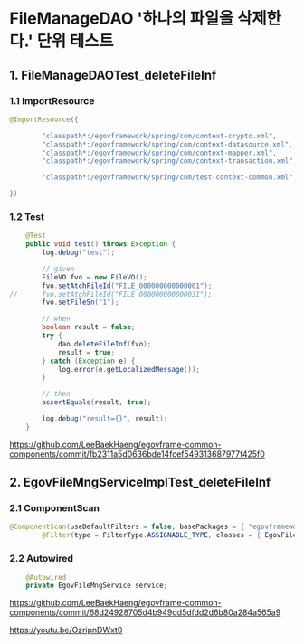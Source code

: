 # FileManageDAO '하나의 파일을 삭제한다.' 단위 테스트

## 1. FileManageDAOTest_deleteFileInf

### 1.1 ImportResource

```java
@ImportResource({

		"classpath*:/egovframework/spring/com/context-crypto.xml",
		"classpath*:/egovframework/spring/com/context-datasource.xml",
		"classpath*:/egovframework/spring/com/context-mapper.xml",
		"classpath*:/egovframework/spring/com/context-transaction.xml",

		"classpath*:/egovframework/spring/com/test-context-common.xml",

})
```

### 1.2 Test

```java
	@Test
	public void test() throws Exception {
		log.debug("test");

		// given
		FileVO fvo = new FileVO();
		fvo.setAtchFileId("FILE_000000000000001");
//		fvo.setAtchFileId("FILE_000000000000031");
		fvo.setFileSn("1");

		// when
		boolean result = false;
		try {
			dao.deleteFileInf(fvo);
			result = true;
		} catch (Exception e) {
			log.error(e.getLocalizedMessage());
		}

		// then
		assertEquals(result, true);

		log.debug("result={}", result);
	}
```

<https://github.com/LeeBaekHaeng/egovframe-common-components/commit/fb2311a5d0636bde14fcef549313687977f425f0>

## 2. EgovFileMngServiceImplTest_deleteFileInf


### 2.1 ComponentScan

```java
@ComponentScan(useDefaultFilters = false, basePackages = { "egovframework.com.cmm.service.impl" }, includeFilters = {
		@Filter(type = FilterType.ASSIGNABLE_TYPE, classes = { EgovFileMngService.class, FileManageDAO.class }) })
```

### 2.2 Autowired

```java
	@Autowired
	private EgovFileMngService service;
```

<https://github.com/LeeBaekHaeng/egovframe-common-components/commit/68d24928705d4b949dd5dfdd2d6b80a284a565a9>

<https://youtu.be/OzripnDWxt0>
